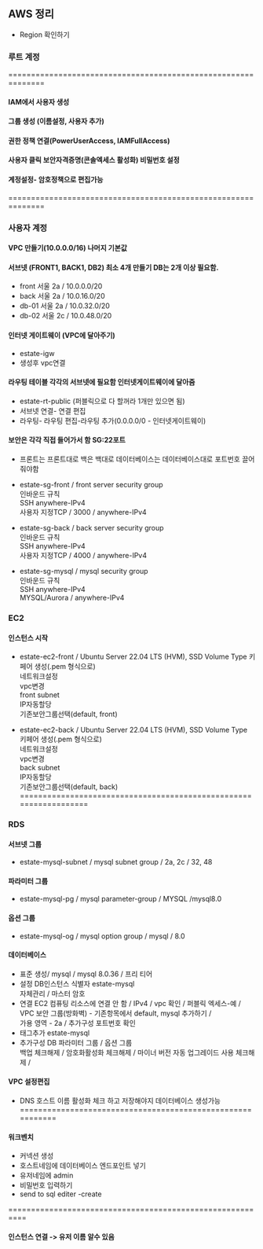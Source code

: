 ## AWS 정리
- Region 확인하기 

### 루트 계정 
==============================================================
#### IAM에서 사용자 생성
#### 그룹 생성 (이름설정, 사용자 추가) 
#### 권한 정책 연결(PowerUserAccess, IAMFullAccess)
#### 사용자 클릭 보안자격증명(콘솔엑세스 활성화) 비밀번호 설정
#### 계정설정- 암호정책으로 편집가능
==============================================================

### 사용자 계정
#### VPC 만들기(10.0.0.0/16) 나머지 기본값

#### 서브넷 (FRONT1, BACK1, DB2) 최소 4개 만들기 DB는 2개 이상 필요함.  
- front 서울 2a / 10.0.0.0/20  
- back  서울 2a / 10.0.16.0/20  
- db-01 서울 2a / 10.0.32.0/20  
- db-02 서울 2c / 10.0.48.0/20  

#### 인터넷 게이트웨이 (VPC에 달아주기)
- estate-igw  
- 생성후 vpc연결  

#### 라우팅 테이블 각각의 서브넷에 필요함 인터넷게이트웨이에 달아줌
- estate-rt-public (퍼블릭으로 다 할꺼라 1개만 있으면 됨)  
- 서브넷 연결- 연결 편집  
- 라우팅- 라우팅 편집-라우팅 추가(0.0.0.0/0 -  인터넷게이트웨이)  

#### 보안은 각각 직접 들어가서 함 SG:22포트  
- 프론트는 프론트대로 백은 백대로 데이터베이스는 데이터베이스대로 포트번호 끌어줘야함  
- estate-sg-front / front server security group  
  인바운드 규칙  
  SSH anywhere-IPv4  
  사용자 지정TCP / 3000 / anywhere-IPv4  

- estate-sg-back / back server security group  
  인바운드 규칙  
  SSH anywhere-IPv4  
  사용자 지정TCP / 4000 / anywhere-IPv4  
 
- estate-sg-mysql / mysql security group  
  인바운드 규칙  
  SSH anywhere-IPv4  
  MYSQL/Aurora / anywhere-IPv4  


### EC2
#### 인스턴스 시작
- estate-ec2-front / Ubuntu Server 22.04 LTS (HVM), SSD Volume Type
  키페어 생성(.pem 형식으로)  
  네트워크설정   
  vpc변경   
  front subnet  
  IP자동할당  
  기존보안그룹선택(default, front)  

- estate-ec2-back / Ubuntu Server 22.04 LTS (HVM), SSD Volume Type
  키페어 생성(.pem 형식으로)  
  네트워크설정   
  vpc변경  
  back subnet  
  IP자동할당  
  기존보안그룹선택(default, back)  
==================================================================
### RDS
#### 서브넷 그룹
- estate-mysql-subnet / mysql subnet group / 2a, 2c / 32, 48

#### 파라미터 그룹
- estate-mysql-pg / mysql parameter-group / MYSQL /mysql8.0

#### 옵션 그룹
- estate-mysql-og / mysql option group / mysql / 8.0

#### 데이터베이스
- 표준 생성/ mysql / mysql 8.0.36 / 프리 티어
- 설정 
   DB인스턴스 식별자 estate-mysql  
  자체관리 / 마스터 암호   
- 연결
  EC2 컴퓨팅 리소스에 연결 안 함 / IPv4 / vpc 확인 / 퍼블릭 엑세스-예 /  
  VPC 보안 그룹(방화벽) - 기존항목에서 default, mysql 추가하기 /  
  가용 영역 - 2a / 추가구성 포트번호 확인  
- 태그추가 
  estate-mysql  
- 추가구성 
  DB 파라미터 그룹 / 옵션 그룹  
  백업 체크해제  / 암호화활성화 체크해제 / 마이너 버전 자동 업그레이드 사용 체크해제 /  

#### VPC 설정편집  
- DNS 호스트 이름 활성화 체크 하고 저장해야지 데이터베이스 생성가능  
===========================================================  

####  워크벤치 
- 커넥션 생성
- 호스트네임에 데이터베이스 엔드포인트 넣기
- 유저네임에 admin
- 비밀번호 입력하기
- send to sql editer -create

==========================================================

#### 인스턴스 연결 -> 유저 이름 알수 있음